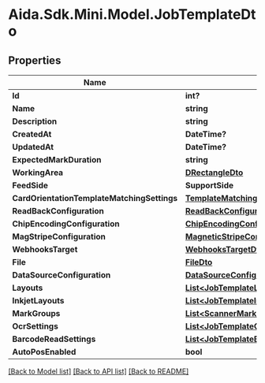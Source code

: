 # Aida.Sdk.Mini.Model.JobTemplateDto

## Properties

Name | Type | Description | Notes
------------ | ------------- | ------------- | -------------
**Id** | **int?** |  | [optional] 
**Name** | **string** |  | [optional] 
**Description** | **string** |  | [optional] 
**CreatedAt** | **DateTime?** |  | [optional] 
**UpdatedAt** | **DateTime?** |  | [optional] 
**ExpectedMarkDuration** | **string** |  | [optional] 
**WorkingArea** | [**DRectangleDto**](DRectangleDto.md) |  | [optional] 
**FeedSide** | **SupportSide** |  | [optional] 
**CardOrientationTemplateMatchingSettings** | [**TemplateMatchingConfigurationDto**](TemplateMatchingConfigurationDto.md) |  | [optional] 
**ReadBackConfiguration** | [**ReadBackConfigurationDto**](ReadBackConfigurationDto.md) |  | [optional] 
**ChipEncodingConfiguration** | [**ChipEncodingConfigurationDto**](ChipEncodingConfigurationDto.md) |  | [optional] 
**MagStripeConfiguration** | [**MagneticStripeConfigurationDto**](MagneticStripeConfigurationDto.md) |  | [optional] 
**WebhooksTarget** | [**WebhooksTargetDto**](WebhooksTargetDto.md) |  | [optional] 
**File** | [**FileDto**](FileDto.md) |  | [optional] 
**DataSourceConfiguration** | [**DataSourceConfigurationDto**](DataSourceConfigurationDto.md) |  | [optional] 
**Layouts** | [**List&lt;JobTemplateLayoutDto&gt;**](JobTemplateLayoutDto.md) |  | [optional] 
**InkjetLayouts** | [**List&lt;JobTemplateInkjetLayoutDto&gt;**](JobTemplateInkjetLayoutDto.md) |  | [optional] 
**MarkGroups** | [**List&lt;ScannerMarkGroupDto&gt;**](ScannerMarkGroupDto.md) |  | [optional] 
**OcrSettings** | [**List&lt;JobTemplateOcrSettingsDto&gt;**](JobTemplateOcrSettingsDto.md) |  | [optional] 
**BarcodeReadSettings** | [**List&lt;JobTemplateBarcodeReadSettingsDto&gt;**](JobTemplateBarcodeReadSettingsDto.md) |  | [optional] 
**AutoPosEnabled** | **bool** |  | [optional] 

[[Back to Model list]](../README.md#documentation-for-models) [[Back to API list]](../README.md#documentation-for-api-endpoints) [[Back to README]](../README.md)

